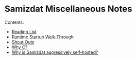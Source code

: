 Samizdat Miscellaneous Notes
============================

Contents:

* [Reading List](reading-list.md)
* [Runtime Startup Walk-Through](startup-walk-through.md)
* [Shout Outs](shout-outs.md)
* [Why C?](why-c.md)
* [Why is Samizdat aggressively self-hosted?](self-hosting.md)
